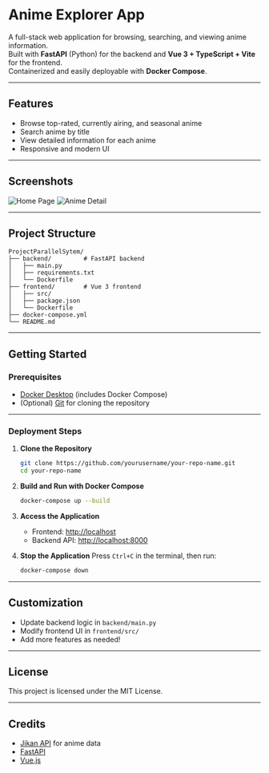 # Anime Explorer App

A full-stack web application for browsing, searching, and viewing anime information.  
Built with **FastAPI** (Python) for the backend and **Vue 3 + TypeScript + Vite** for the frontend.  
Containerized and easily deployable with **Docker Compose**.

---

## Features

- Browse top-rated, currently airing, and seasonal anime
- Search anime by title
- View detailed information for each anime
- Responsive and modern UI

---

## Screenshots

![Home Page](screenshots/home.png)
![Anime Detail](screenshots/detail.png)

---

## Project Structure

```
ProjectParallelSytem/
├── backend/         # FastAPI backend
│   ├── main.py
│   ├── requirements.txt
│   └── Dockerfile
├── frontend/        # Vue 3 frontend
│   ├── src/
│   ├── package.json
│   └── Dockerfile
├── docker-compose.yml
└── README.md
```

---

## Getting Started

### Prerequisites

- [Docker Desktop](https://www.docker.com/products/docker-desktop) (includes Docker Compose)
- (Optional) [Git](https://git-scm.com/) for cloning the repository

---

### Deployment Steps

1. **Clone the Repository**
   ```sh
   git clone https://github.com/yourusername/your-repo-name.git
   cd your-repo-name
   ```

2. **Build and Run with Docker Compose**
   ```sh
   docker-compose up --build
   ```

3. **Access the Application**
   - Frontend: [http://localhost](http://localhost)
   - Backend API: [http://localhost:8000](http://localhost:8000)

4. **Stop the Application**
   Press `Ctrl+C` in the terminal, then run:
   ```sh
   docker-compose down
   ```

---

## Customization

- Update backend logic in `backend/main.py`
- Modify frontend UI in `frontend/src/`
- Add more features as needed!

---

## License

This project is licensed under the MIT License.

---

## Credits

- [Jikan API](https://jikan.moe/) for anime data
- [FastAPI](https://fastapi.tiangolo.com/)
- [Vue.js](https://vuejs.org/)